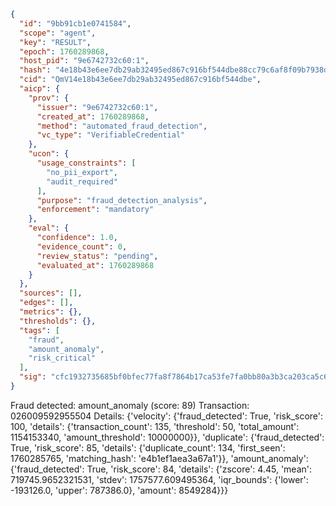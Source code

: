 ```json
{
  "id": "9bb91cb1e0741584",
  "scope": "agent",
  "key": "RESULT",
  "epoch": 1760289868,
  "host_pid": "9e6742732c60:1",
  "hash": "4e18b43e6ee7db29ab32495ed867c916bf544dbe88cc79c6af8f09b7938dbd9f",
  "cid": "QmV14e18b43e6ee7db29ab32495ed867c916bf544dbe",
  "aicp": {
    "prov": {
      "issuer": "9e6742732c60:1",
      "created_at": 1760289868,
      "method": "automated_fraud_detection",
      "vc_type": "VerifiableCredential"
    },
    "ucon": {
      "usage_constraints": [
        "no_pii_export",
        "audit_required"
      ],
      "purpose": "fraud_detection_analysis",
      "enforcement": "mandatory"
    },
    "eval": {
      "confidence": 1.0,
      "evidence_count": 0,
      "review_status": "pending",
      "evaluated_at": 1760289868
    }
  },
  "sources": [],
  "edges": [],
  "metrics": {},
  "thresholds": {},
  "tags": [
    "fraud",
    "amount_anomaly",
    "risk_critical"
  ],
  "sig": "cfc1932735685bf0bfec77fa8f7864b17ca53fe7fa0bb80a3b3ca203ca5c6bae"
}
```

Fraud detected: amount_anomaly (score: 89)
Transaction: 026009592955504
Details: {'velocity': {'fraud_detected': True, 'risk_score': 100, 'details': {'transaction_count': 135, 'threshold': 50, 'total_amount': 1154153340, 'amount_threshold': 10000000}}, 'duplicate': {'fraud_detected': True, 'risk_score': 85, 'details': {'duplicate_count': 134, 'first_seen': 1760285765, 'matching_hash': 'e4b1ef1aea3a67a1'}}, 'amount_anomaly': {'fraud_detected': True, 'risk_score': 84, 'details': {'zscore': 4.45, 'mean': 719745.9652321531, 'stdev': 1757577.609495364, 'iqr_bounds': {'lower': -193126.0, 'upper': 787386.0}, 'amount': 8549284}}}